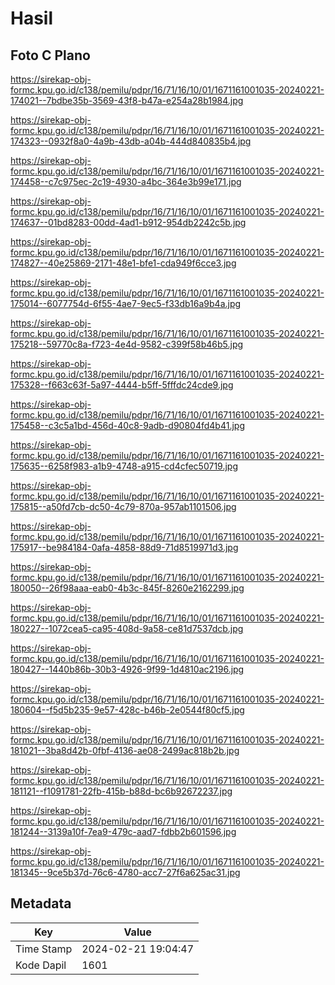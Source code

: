 # Hasil

## Foto C Plano

https://sirekap-obj-formc.kpu.go.id/c138/pemilu/pdpr/16/71/16/10/01/1671161001035-20240221-174021--7bdbe35b-3569-43f8-b47a-e254a28b1984.jpg

https://sirekap-obj-formc.kpu.go.id/c138/pemilu/pdpr/16/71/16/10/01/1671161001035-20240221-174323--0932f8a0-4a9b-43db-a04b-444d840835b4.jpg

https://sirekap-obj-formc.kpu.go.id/c138/pemilu/pdpr/16/71/16/10/01/1671161001035-20240221-174458--c7c975ec-2c19-4930-a4bc-364e3b99e171.jpg

https://sirekap-obj-formc.kpu.go.id/c138/pemilu/pdpr/16/71/16/10/01/1671161001035-20240221-174637--01bd8283-00dd-4ad1-b912-954db2242c5b.jpg

https://sirekap-obj-formc.kpu.go.id/c138/pemilu/pdpr/16/71/16/10/01/1671161001035-20240221-174827--40e25869-2171-48e1-bfe1-cda949f6cce3.jpg

https://sirekap-obj-formc.kpu.go.id/c138/pemilu/pdpr/16/71/16/10/01/1671161001035-20240221-175014--6077754d-6f55-4ae7-9ec5-f33db16a9b4a.jpg

https://sirekap-obj-formc.kpu.go.id/c138/pemilu/pdpr/16/71/16/10/01/1671161001035-20240221-175218--59770c8a-f723-4e4d-9582-c399f58b46b5.jpg

https://sirekap-obj-formc.kpu.go.id/c138/pemilu/pdpr/16/71/16/10/01/1671161001035-20240221-175328--f663c63f-5a97-4444-b5ff-5fffdc24cde9.jpg

https://sirekap-obj-formc.kpu.go.id/c138/pemilu/pdpr/16/71/16/10/01/1671161001035-20240221-175458--c3c5a1bd-456d-40c8-9adb-d90804fd4b41.jpg

https://sirekap-obj-formc.kpu.go.id/c138/pemilu/pdpr/16/71/16/10/01/1671161001035-20240221-175635--6258f983-a1b9-4748-a915-cd4cfec50719.jpg

https://sirekap-obj-formc.kpu.go.id/c138/pemilu/pdpr/16/71/16/10/01/1671161001035-20240221-175815--a50fd7cb-dc50-4c79-870a-957ab1101506.jpg

https://sirekap-obj-formc.kpu.go.id/c138/pemilu/pdpr/16/71/16/10/01/1671161001035-20240221-175917--be984184-0afa-4858-88d9-71d8519971d3.jpg

https://sirekap-obj-formc.kpu.go.id/c138/pemilu/pdpr/16/71/16/10/01/1671161001035-20240221-180050--26f98aaa-eab0-4b3c-845f-8260e2162299.jpg

https://sirekap-obj-formc.kpu.go.id/c138/pemilu/pdpr/16/71/16/10/01/1671161001035-20240221-180227--1072cea5-ca95-408d-9a58-ce81d7537dcb.jpg

https://sirekap-obj-formc.kpu.go.id/c138/pemilu/pdpr/16/71/16/10/01/1671161001035-20240221-180427--1440b86b-30b3-4926-9f99-1d4810ac2196.jpg

https://sirekap-obj-formc.kpu.go.id/c138/pemilu/pdpr/16/71/16/10/01/1671161001035-20240221-180604--f5d5b235-9e57-428c-b46b-2e0544f80cf5.jpg

https://sirekap-obj-formc.kpu.go.id/c138/pemilu/pdpr/16/71/16/10/01/1671161001035-20240221-181021--3ba8d42b-0fbf-4136-ae08-2499ac818b2b.jpg

https://sirekap-obj-formc.kpu.go.id/c138/pemilu/pdpr/16/71/16/10/01/1671161001035-20240221-181121--f1091781-22fb-415b-b88d-bc6b92672237.jpg

https://sirekap-obj-formc.kpu.go.id/c138/pemilu/pdpr/16/71/16/10/01/1671161001035-20240221-181244--3139a10f-7ea9-479c-aad7-fdbb2b601596.jpg

https://sirekap-obj-formc.kpu.go.id/c138/pemilu/pdpr/16/71/16/10/01/1671161001035-20240221-181345--9ce5b37d-76c6-4780-acc7-27f6a625ac31.jpg


## Metadata

| Key        | Value               |
| ---------- | ------------------- |
| Time Stamp | 2024-02-21 19:04:47 |
| Kode Dapil | 1601                |



